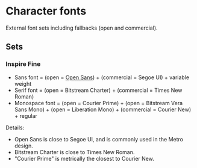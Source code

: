 # Character fonts

External font sets including fallbacks (open and commercial).

## Sets

### Inspire Fine

* Sans font = (open = [Open Sans](https://fonts.google.com/specimen/Open+Sans)) + (commercial = Segoe UI) + variable weight
* Serif font = (open = Bitstream Charter) + (commercial = Times New Roman)
* Monospace font = (open = Courier Prime) + (open = Bitstream Vera Sans Mono) + (open = Liberation Mono) + (commercial = Courier New) + regular

Details:

* Open Sans is close to Segoe UI, and is commonly used in the Metro design.
* Bitstream Charter is close to Times New Roman.
* "Courier Prime" is metrically the closest to Courier New.
